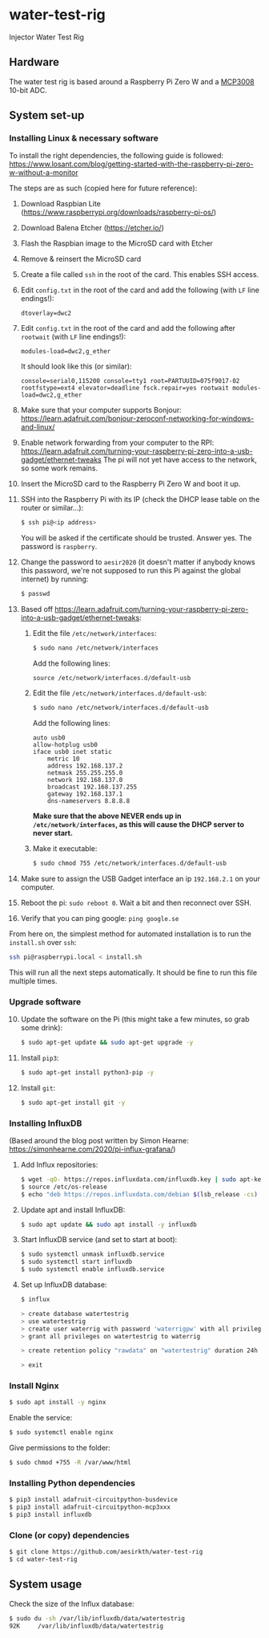 # water-test-rig

Injector Water Test Rig

## Hardware

The water test rig is based around a Raspberry Pi Zero W and a [MCP3008](datasheets/MCP3008.pdf) 10-bit ADC.

## System set-up

### Installing Linux & necessary software

To install the right dependencies, the following guide is followed: https://www.losant.com/blog/getting-started-with-the-raspberry-pi-zero-w-without-a-monitor

The steps are as such (copied here for future reference):

1. Download Raspbian Lite (https://www.raspberrypi.org/downloads/raspberry-pi-os/)
2. Download Balena Etcher (https://etcher.io/)
3. Flash the Raspbian image to the MicroSD card with Etcher
4. Remove & reinsert the MicroSD card
5. Create a file called `ssh` in the root of the card. This enables SSH access.

6. Edit `config.txt` in the root of the card and add the following (with `LF` line endings!):

   ```
   dtoverlay=dwc2
   ```

7. Edit `config.txt` in the root of the card and add the following after `rootwait` (with `LF` line endings!):

   ```
   modules-load=dwc2,g_ether
   ```

   It should look like this (or similar):

   ```
   console=serial0,115200 console=tty1 root=PARTUUID=075f9017-02 rootfstype=ext4 elevator=deadline fsck.repair=yes rootwait modules-load=dwc2,g_ether
   ```

8. Make sure that your computer supports Bonjour: https://learn.adafruit.com/bonjour-zeroconf-networking-for-windows-and-linux/
9. Enable network forwarding from your computer to the RPI: https://learn.adafruit.com/turning-your-raspberry-pi-zero-into-a-usb-gadget/ethernet-tweaks
   The pi will not yet have access to the network, so some work remains.

10. Insert the MicroSD card to the Raspberry Pi Zero W and boot it up.
11. SSH into the Raspberry Pi with its IP (check the DHCP lease table on the router or similar...):
    ```bash
    $ ssh pi@<ip address>
    ```
    You will be asked if the certificate should be trusted. Answer yes.
    The password is `raspberry`.
12. Change the password to `aesir2020` (it doesn't matter if anybody knows this password, we're not supposed to run this Pi against the global internet) by running:

    ```bash
    $ passwd
    ```

13. Based off https://learn.adafruit.com/turning-your-raspberry-pi-zero-into-a-usb-gadget/ethernet-tweaks:

    1. Edit the file `/etc/network/interfaces`:

       ```bash
       $ sudo nano /etc/network/interfaces
       ```

       Add the following lines:

       ```
       source /etc/network/interfaces.d/default-usb
       ```

    1. Edit the file `/etc/network/interfaces.d/default-usb`:

       ```bash
       $ sudo nano /etc/network/interfaces.d/default-usb
       ```

       Add the following lines:

       ```
       auto usb0
       allow-hotplug usb0
       iface usb0 inet static
           metric 10
           address 192.168.137.2
           netmask 255.255.255.0
           network 192.168.137.0
           broadcast 192.168.137.255
           gateway 192.168.137.1
           dns-nameservers 8.8.8.8
       ```

       **Make sure that the above NEVER ends up in `/etc/network/interfaces`, as this will cause the DHCP server to never start.**

    1. Make it executable:

       ```bash
       $ sudo chmod 755 /etc/network/interfaces.d/default-usb
       ```

14. Make sure to assign the USB Gadget interface an ip `192.168.2.1` on your computer.
15. Reboot the pi: `sudo reboot 0`. Wait a bit and then reconnect over SSH.
16. Verify that you can ping google: `ping google.se`

From here on, the simplest method for automated installation is to run the `install.sh` over `ssh`:

```bash
ssh pi@raspberrypi.local < install.sh
```

This will run all the next steps automatically. It should be fine to run this file multiple times.

### Upgrade software

10. Update the software on the Pi (this might take a few minutes, so grab some drink):
    ```bash
    $ sudo apt-get update && sudo apt-get upgrade -y
    ```
11. Install `pip3`:
    ```bash
    $ sudo apt-get install python3-pip -y
    ```
12. Install `git`:
    ```bash
    $ sudo apt-get install git -y
    ```

### Installing InfluxDB

(Based around the blog post written by Simon Hearne: https://simonhearne.com/2020/pi-influx-grafana/)

1. Add Influx repositories:

   ```bash
   $ wget -qO- https://repos.influxdata.com/influxdb.key | sudo apt-key    add -
   $ source /etc/os-release
   $ echo "deb https://repos.influxdata.com/debian $(lsb_release -cs)   stable" | sudo tee /etc/apt/sources.list.d/influxdb.list
   ```

2. Update apt and install InfluxDB:

   ```bash
   $ sudo apt update && sudo apt install -y influxdb
   ```

3. Start InfluxDB service (and set to start at boot):

   ```bash
   $ sudo systemctl unmask influxdb.service
   $ sudo systemctl start influxdb
   $ sudo systemctl enable influxdb.service
   ```

4. Set up InfluxDB database:

   ```bash
   $ influx

   > create database watertestrig
   > use watertestrig
   > create user waterrig with password 'waterrigpw' with all privileges
   > grant all privileges on watertestrig to waterrig

   > create retention policy "rawdata" on "watertestrig" duration 24h replication 1 default

   > exit
   ```

### Install Nginx

```bash
$ sudo apt install -y nginx
```

Enable the service:

```bash
$ sudo systemctl enable nginx
```

Give permissions to the folder:

```bash
$ sudo chmod +755 -R /var/www/html
```

### Installing Python dependencies

```bash
$ pip3 install adafruit-circuitpython-busdevice
$ pip3 install adafruit-circuitpython-mcp3xxx
$ pip3 install influxdb
```

### Clone (or copy) dependencies

```bash
$ git clone https://github.com/aesirkth/water-test-rig
$ cd water-test-rig
```

## System usage

Check the size of the Influx database:

```bash
$ sudo du -sh /var/lib/influxdb/data/watertestrig
92K     /var/lib/influxdb/data/watertestrig
```
